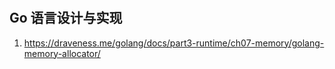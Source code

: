 #

## Go 语言设计与实现
1. https://draveness.me/golang/docs/part3-runtime/ch07-memory/golang-memory-allocator/
